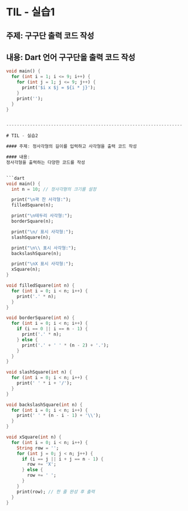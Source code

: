 # TIL - 실습1

## 주제: 구구단 출력 코드 작성

## 내용: Dart 언어 구구단을 출력 코드 작성

```dart
void main() {
  for (int i = 1; i <= 9; i++) {
    for (int j = 1; j <= 9; j++) {
      print('$i x $j = ${i * j}');
    }
    print('');
  }
}


-------------------------------------------------------------------

# TIL - 실습2

#### 주제: 정사각형의 길이를 입력하고 사각형을 출력 코드 작성

#### 내용:
정사각형을 출력하는 다양한 코드를 작성


```dart
void main() {
  int n = 10; // 정사각형의 크기를 설정

  print("\n곽 찬 사각형:");
  filledSquare(n);

  print("\n테두리 사각형:");
  borderSquare(n);

  print("\n/ 표시 사각형:");
  slashSquare(n);

  print("\n\\ 표시 사각형:");
  backslashSquare(n);

  print("\nX 표시 사각형:");
  xSquare(n);
}

void filledSquare(int n) {
  for (int i = 0; i < n; i++) {
    print('.' * n);
  }
}

void borderSquare(int n) {
  for (int i = 0; i < n; i++) {
    if (i == 0 || i == n - 1) {
      print('.' * n);
    } else {
      print('.' + ' ' * (n - 2) + '.');
    }
  }
}

void slashSquare(int n) {
  for (int i = 0; i < n; i++) {
    print(' ' * i + '/');
  }
}

void backslashSquare(int n) {
  for (int i = 0; i < n; i++) {
    print(' ' * (n - i - 1) + '\\');
  }
}

void xSquare(int n) {
  for (int i = 0; i < n; i++) {
    String row = '';
    for (int j = 0; j < n; j++) {
      if (i == j || i + j == n - 1) {
        row += 'X';
      } else {
        row += ' ';
      }
    }
    print(row); // 한 줄 완성 후 출력
  }
}
